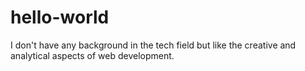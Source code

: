 # hello-world
I don't have any background in the tech field but like the creative and analytical aspects of web development.
